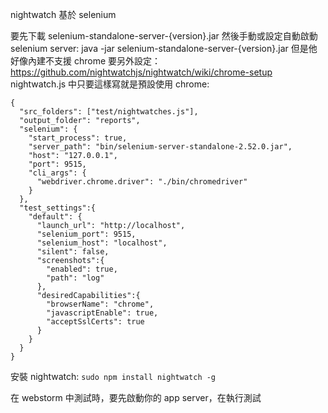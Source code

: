 
nightwatch 基於 selenium

要先下載 selenium-standalone-server-{version}.jar
然後手動或設定自動啟動 selenium server: java -jar selenium-standalone-server-{version}.jar
但是他好像內建不支援 chrome
要另外設定：https://github.com/nightwatchjs/nightwatch/wiki/chrome-setup
nightwatch.js 中只要這樣寫就是預設使用 chrome:

```
{
  "src_folders": ["test/nightwatches.js"],
  "output_folder": "reports",
  "selenium": {
    "start_process": true,
    "server_path": "bin/selenium-server-standalone-2.52.0.jar",
    "host": "127.0.0.1",
    "port": 9515,
    "cli_args": {
      "webdriver.chrome.driver": "./bin/chromedriver"
    }
  },
  "test_settings":{
    "default": {
      "launch_url": "http://localhost",
      "selenium_port": 9515,
      "selenium_host": "localhost",
      "silent": false,
      "screenshots":{
        "enabled": true,
        "path": "log"
      },
      "desiredCapabilities":{
        "browserName": "chrome",
        "javascriptEnable": true,
        "acceptSslCerts": true
      }
    }
  }
}
```

安裝 nightwatch: `sudo npm install nightwatch -g`

在 webstorm 中測試時，要先啟動你的 app server，在執行測試

